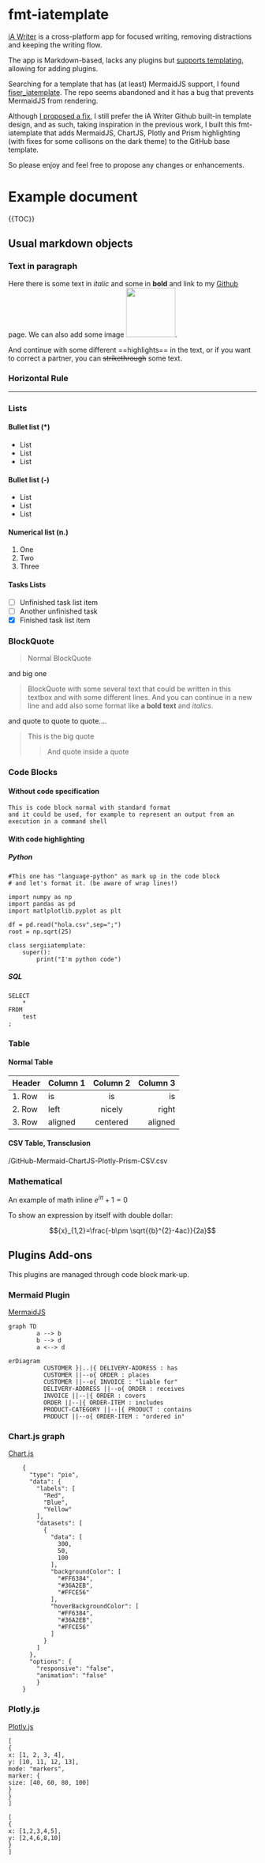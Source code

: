 # fmt-iatemplate

[iA Writer](https://ia.net/writer) is a cross-platform app for focused writing, removing distractions and keeping the writing flow.

The app is Markdown-based, lacks any plugins but [supports templating](https://ia.net/writer/support/preview/templates), allowing for adding plugins.

Searching for a template that has (at least) MermaidJS support, I found [fiser_iatemplate](https://github.com/f1se4/fiser_iatemplate). The repo seems abandoned and it has a bug that prevents MermaidJS from rendering.

Although [I proposed a fix](https://github.com/f1se4/fiser_iatemplate/pull/3), I still prefer the iA Writer Github built-in template design, and as such, taking inspiration in the previous work, I built this fmt-iatemplate that adds MermaidJS, ChartJS, Plotly and Prism highlighting (with fixes for some collisons on the dark theme) to the GitHub base template.

So please enjoy and feel free to propose any changes or enhancements.

# Example document

{{TOC}}

## Usual markdown objects
### Text in paragraph

Here there is some text in *italic* and some in **bold** and link to my [Github](https://github.com/fmt) page.
We can also add some image [<img src="https://avatars.githubusercontent.com/u/140614" width="100">](https://avatars.githubusercontent.com/u/140614).

And continue with some different ==highlights== in the text, or if you want to correct a partner, you can ~~strikethrough~~ some text.

### Horizontal Rule

---

### Lists
#### Bullet list (*)
* List
* List
* List

#### Bullet list (-)
- List
- List
- List

#### Numerical list (n.)
1. One
2. Two
3. Three

#### Tasks Lists

- [ ] Unfinished task list item
- [ ] Another unfinished task
- [x] Finished task list item

### BlockQuote
> Normal BlockQuote

and big one

> BlockQuote with some several text that could be written in this textbox and with some different lines.
> And you can continue in a new line and add also some format like **a bold text** and *italics*.

and quote to quote to quote....
> This is the big quote
>> And quote inside a quote

### Code Blocks
#### Without code specification
```
This is code block normal with standard format
and it could be used, for example to represent an output from an execution in a command shell
```

#### With code highlighting
##### Python
```language-python
#This one has "language-python" as mark up in the code block
# and let's format it. (be aware of wrap lines!)

import numpy as np
import pandas as pd
import matlplotlib.pyplot as plt

df = pd.read("hola.csv",sep=";")
root = np.sqrt(25)

class sergiiatemplate:
    super():
        print("I'm python code")
```

##### SQL
```language-sql
SELECT
	*
FROM
	test
;
```

### Table
#### Normal Table
|Header |Column 1 | Column 2 | Column 3  | 
|:--- |:---- |:----:| ----:|
|1. Row| is | is | is  |
|2. Row| left | nicely | right  |
|3. Row| aligned | centered | aligned  | 

#### CSV Table, Transclusion

/GitHub-Mermaid-ChartJS-Plotly-Prism-CSV.csv

### Mathematical
An example of math inline ${e}^{i\pi }+1=0$

To show an expression by itself with double dollar:

$${x}_{1,2}=\frac{-b\pm \sqrt{{b}^{2}-4ac}}{2a}$$

## Plugins Add-ons

This plugins are managed through code block mark-up.

### Mermaid Plugin
[MermaidJS](https://mermaid.js.org/)

```mermaid
graph TD
    	a --> b
    	b --> d
    	a <--> d
```

```mermaid
erDiagram
          CUSTOMER }|..|{ DELIVERY-ADDRESS : has
          CUSTOMER ||--o{ ORDER : places
          CUSTOMER ||--o{ INVOICE : "liable for"
          DELIVERY-ADDRESS ||--o{ ORDER : receives
          INVOICE ||--|{ ORDER : covers
          ORDER ||--|{ ORDER-ITEM : includes
          PRODUCT-CATEGORY ||--|{ PRODUCT : contains
          PRODUCT ||--o{ ORDER-ITEM : "ordered in"
```

### Chart.js graph
[Chart.js](https://www.chartjs.org/)

```chart-chartjs
    {
      "type": "pie",
      "data": {
        "labels": [
          "Red",
          "Blue",
          "Yellow"
        ],
        "datasets": [
          {
            "data": [
              300,
              50,
              100
            ],
            "backgroundColor": [
              "#FF6384",
              "#36A2EB",
              "#FFCE56"
            ],
            "hoverBackgroundColor": [
              "#FF6384",
              "#36A2EB",
              "#FFCE56"
            ]
          }
        ]
      },
      "options": {
        "responsive": "false",
        "animation": "false"
        }
    }
```

### Plotly.js
[Plotly.js](https://plotly.com/javascript/)

```chart-plotly
[
{
x: [1, 2, 3, 4],
y: [10, 11, 12, 13],
mode: "markers",
marker: {
size: [40, 60, 80, 100]
}
}
]
```

```chart-plotly
[
{
x: [1,2,3,4,5],
y: [2,4,6,8,10]
}
]
```
